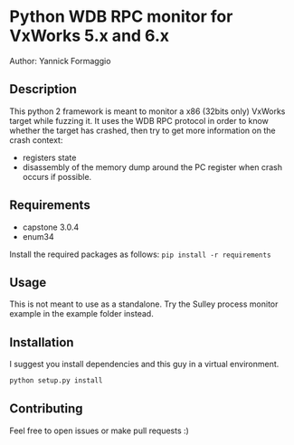 # Python WDB RPC monitor for VxWorks 5.x and 6.x
Author: Yannick Formaggio

## Description
This python 2 framework is meant to monitor a x86 (32bits only) VxWorks target while fuzzing it.
It uses the WDB RPC protocol in order to know whether the target has crashed, then try to get more
information on the crash context:

* registers state
* disassembly of the memory dump around the PC register when crash occurs if possible.

## Requirements
* capstone 3.0.4
* enum34

Install the required packages as follows: `pip install -r requirements`

## Usage
This is not meant to use as a standalone. Try the Sulley process monitor example in the example folder instead.

## Installation
I suggest you install dependencies and this guy in a virtual environment.
```bash
python setup.py install
```
## Contributing
Feel free to open issues or make pull requests :)